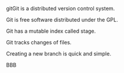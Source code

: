 gitGit is a distributed version control system.

Git is free software distributed under the GPL.

Git has a mutable index called stage.

Git tracks changes of files.

Creating a new branch is quick and simple.

BBB
